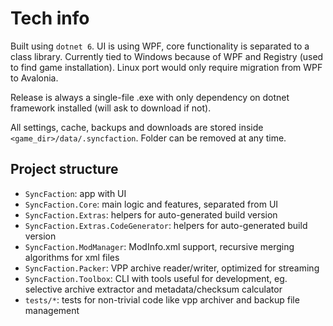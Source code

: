 # Tech info

Built using `dotnet 6`. UI is using WPF, core functionality is separated to a class library. Currently tied to Windows because of WPF and Registry (used to find game installation). Linux port would only require migration from WPF to Avalonia.

Release is always a single-file .exe with only dependency on dotnet framework installed (will ask to download if not).

All settings, cache, backups and downloads are stored inside `<game_dir>/data/.syncfaction`. Folder can be removed at any time.

## Project structure

* `SyncFaction`: app with UI
* `SyncFaction.Core`: main logic and features, separated from UI
* `SyncFaction.Extras`: helpers for auto-generated build version
* `SyncFaction.Extras.CodeGenerator`: helpers for auto-generated build version
* `SyncFaction.ModManager`: ModInfo.xml support, recursive merging algorithms for xml files
* `SyncFaction.Packer`: VPP archive reader/writer, optimized for streaming
* `SyncFaction.Toolbox`: CLI with tools useful for development, eg. selective archive extractor and metadata/checksum calculator
* `tests/*`: tests for non-trivial code like vpp archiver and backup file management
